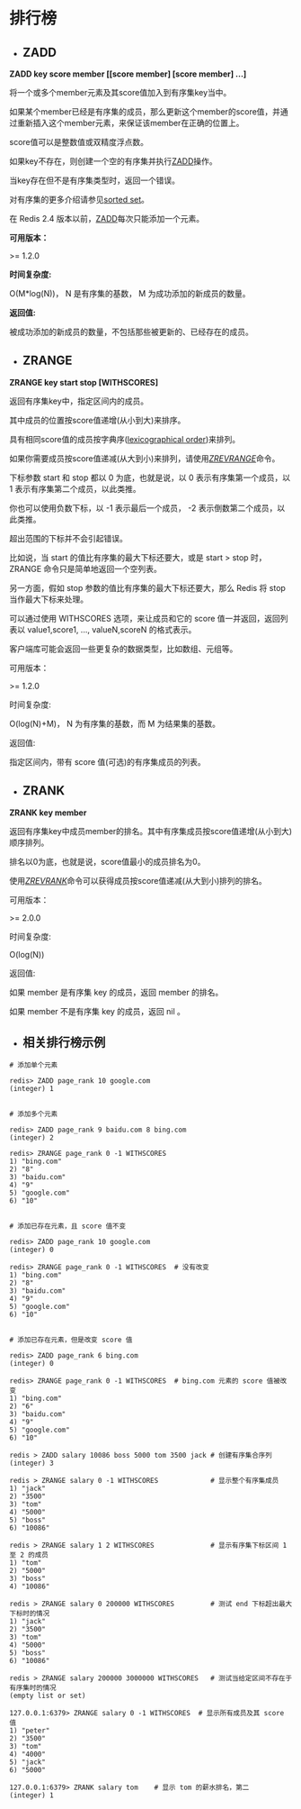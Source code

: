# 排行榜

* ## ZADD

**ZADD key score member \[\[score member\] \[score member\] ...\]**

将一个或多个member元素及其score值加入到有序集key当中。

如果某个member已经是有序集的成员，那么更新这个member的score值，并通过重新插入这个member元素，来保证该member在正确的位置上。

score值可以是整数值或双精度浮点数。

如果key不存在，则创建一个空的有序集并执行[ZADD](http://doc.redisfans.com/sorted_set/zadd.html#zadd)操作。

当key存在但不是有序集类型时，返回一个错误。

对有序集的更多介绍请参见[sorted set](http://redis.io/topics/data-types#sorted-sets)。

在 Redis 2.4 版本以前，[ZADD](http://doc.redisfans.com/sorted_set/zadd.html#zadd)每次只能添加一个元素。

**可用版本：**

&gt;= 1.2.0

**时间复杂度:**

O\(M\*log\(N\)\)， N 是有序集的基数， M 为成功添加的新成员的数量。

**返回值:**

被成功添加的新成员的数量，不包括那些被更新的、已经存在的成员。

* ## ZRANGE

**ZRANGE key start stop \[WITHSCORES\]**

返回有序集key中，指定区间内的成员。

其中成员的位置按score值递增\(从小到大\)来排序。

具有相同score值的成员按字典序\([lexicographical order](http://en.wikipedia.org/wiki/Lexicographical_order)\)来排列。

如果你需要成员按score值递减\(从大到小\)来排列，请使用[_ZREVRANGE_](http://doc.redisfans.com/sorted_set/zrevrange.html#zrevrange)命令。

下标参数 start 和 stop 都以 0 为底，也就是说，以 0 表示有序集第一个成员，以 1 表示有序集第二个成员，以此类推。

你也可以使用负数下标，以 -1 表示最后一个成员， -2 表示倒数第二个成员，以此类推。

超出范围的下标并不会引起错误。

比如说，当 start 的值比有序集的最大下标还要大，或是 start &gt; stop 时， ZRANGE 命令只是简单地返回一个空列表。

另一方面，假如 stop 参数的值比有序集的最大下标还要大，那么 Redis 将 stop 当作最大下标来处理。

可以通过使用 WITHSCORES 选项，来让成员和它的 score 值一并返回，返回列表以 value1,score1, ..., valueN,scoreN 的格式表示。

客户端库可能会返回一些更复杂的数据类型，比如数组、元组等。

可用版本：

&gt;= 1.2.0

时间复杂度:

O\(log\(N\)+M\)， N 为有序集的基数，而 M 为结果集的基数。

返回值:

指定区间内，带有 score 值\(可选\)的有序集成员的列表。



* ## ZRANK

**ZRANK key member**

返回有序集key中成员member的排名。其中有序集成员按score值递增\(从小到大\)顺序排列。

排名以0为底，也就是说，score值最小的成员排名为0。

使用[_ZREVRANK_](http://doc.redisfans.com/sorted_set/zrevrank.html#zrevrank)命令可以获得成员按score值递减\(从大到小\)排列的排名。

可用版本：

&gt;= 2.0.0

时间复杂度:

O\(log\(N\)\)

返回值:

如果 member 是有序集 key 的成员，返回 member 的排名。

如果 member 不是有序集 key 的成员，返回 nil 。

* ## 相关排行榜示例

```
# 添加单个元素

redis> ZADD page_rank 10 google.com
(integer) 1


# 添加多个元素

redis> ZADD page_rank 9 baidu.com 8 bing.com
(integer) 2

redis> ZRANGE page_rank 0 -1 WITHSCORES
1) "bing.com"
2) "8"
3) "baidu.com"
4) "9"
5) "google.com"
6) "10"


# 添加已存在元素，且 score 值不变

redis> ZADD page_rank 10 google.com
(integer) 0

redis> ZRANGE page_rank 0 -1 WITHSCORES  # 没有改变
1) "bing.com"
2) "8"
3) "baidu.com"
4) "9"
5) "google.com"
6) "10"


# 添加已存在元素，但是改变 score 值

redis> ZADD page_rank 6 bing.com
(integer) 0

redis> ZRANGE page_rank 0 -1 WITHSCORES  # bing.com 元素的 score 值被改变
1) "bing.com"
2) "6"
3) "baidu.com"
4) "9"
5) "google.com"
6) "10"
```

```
redis > ZADD salary 10086 boss 5000 tom 3500 jack # 创建有序集合序列
(integer) 3

redis > ZRANGE salary 0 -1 WITHSCORES             # 显示整个有序集成员
1) "jack"
2) "3500"
3) "tom"
4) "5000"
5) "boss"
6) "10086"

redis > ZRANGE salary 1 2 WITHSCORES              # 显示有序集下标区间 1 至 2 的成员
1) "tom"
2) "5000"
3) "boss"
4) "10086"

redis > ZRANGE salary 0 200000 WITHSCORES         # 测试 end 下标超出最大下标时的情况
1) "jack"
2) "3500"
3) "tom"
4) "5000"
5) "boss"
6) "10086"

redis > ZRANGE salary 200000 3000000 WITHSCORES   # 测试当给定区间不存在于有序集时的情况
(empty list or set)

```

```
127.0.0.1:6379> ZRANGE salary 0 -1 WITHSCORES  # 显示所有成员及其 score 值
1) "peter"
2) "3500"
3) "tom"
4) "4000"
5) "jack"
6) "5000"

127.0.0.1:6379> ZRANK salary tom    # 显示 tom 的薪水排名，第二
(integer) 1



```









